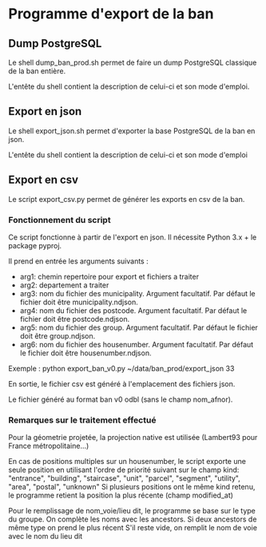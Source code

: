 # Programme d'export de la ban

## Dump PostgreSQL ##
Le shell dump_ban_prod.sh permet de faire un dump PostgreSQL classique de la ban entière.

L'entête du shell contient la description de celui-ci et son mode d'emploi.

## Export en json ## 
Le shell export_json.sh permet d'exporter la base PostgreSQL de la ban en json.

L'entête du shell contient la description de celui-ci et son mode d'emploi

## Export en csv ##
Le script export_csv.py permet de générer les exports en csv de la ban.

### Fonctionnement du script
Ce script fonctionne à partir de l'export en json.
Il nécessite Python 3.x + le package pyproj.

Il prend en entrée les arguments suivants :

- arg1: chemin repertoire pour export et fichiers a traiter
- arg2: departement a traiter
- arg3: nom du fichier des municipality. Argument facultatif. Par défaut le fichier doit être municipality.ndjson. 
- arg4: nom du fichier des postcode. Argument facultatif. Par défaut le fichier doit être postcode.ndjson.
- arg5: nom du fichier des group. Argument facultatif. Par défaut le fichier doit être group.ndjson.
- arg6: nom du fichier des housenumber. Argument facultatif. Par défaut le fichier doit être housenumber.ndjson.

Exemple :  python export_ban_v0.py ~/data/ban_prod/export_json 33

En sortie, le fichier csv est généré à l'emplacement des fichiers json. 

Le fichier généré au format ban v0 odbl (sans le champ nom_afnor).

### Remarques sur le traitement effectué ###
Pour la géometrie projetée, la projection native est utilisée (Lambert93 pour France métropolitaine...)

En cas de positions multiples sur un housenumber, le script exporte une seule position en utilisant l'ordre de priorité suivant sur le champ kind:
"entrance", "building", "staircase", "unit", "parcel", "segment", "utility", "area", "postal", "unknown"
Si plusieurs positions ont le même kind retenu, le programme retient la position la plus récente (champ modified_at)

Pour le remplissage de nom_voie/lieu dit, le programme se base sur le type du groupe.
On complète les noms avec les ancestors. Si deux ancestors de même type on prend le plus récent
S'il reste vide, on remplit le nom de voie avec le nom du lieu dit
